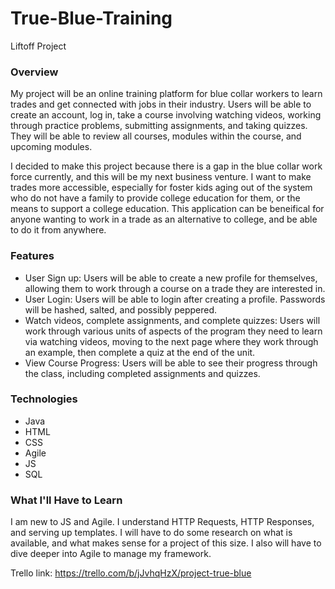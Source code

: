 # True-Blue-Training
Liftoff Project
### Overview
My project will be an online training platform for blue collar workers to learn trades and get connected with jobs in their industry. Users will be able to create an account, log in, take a course involving watching videos, working through practice problems, submitting assignments, and taking quizzes. They will be able to review all courses, modules within the course, and upcoming modules.

I decided to make this project because there is a gap in the blue collar work force currently, and this will be my next business venture. I want to make trades more accessible, especially for foster kids aging out of the system who do not have a family to provide college education for them, or the means to support a college education. This application can be beneifical for anyone wanting to work in a trade as an alternative to college, and be able to do it from anywhere.


### Features

- User Sign up: Users will be able to create a new profile for themselves, allowing them to work through a course on a trade they are interested in.
- User Login: Users will be able to login after creating a profile. Passwords will be hashed, salted, and possibly peppered.
- Watch videos, complete assignments, and complete quizzes: Users will work through various units of aspects of the program they need to learn via watching videos, moving to the next page where they work through an example, then complete a quiz at the end of the unit. 
- View Course Progress: Users will be able to see their progress through the class, including completed assignments and quizzes.

### Technologies
- Java
- HTML
- CSS
- Agile
- JS
- SQL

### What I'll Have to Learn
I am new to JS and Agile. I understand HTTP Requests, HTTP Responses, and serving up templates. I will have to do some research on what is available, and what makes sense for a project of this size. I also will have to dive deeper into Agile to manage my framework. 

Trello link: https://trello.com/b/jJvhqHzX/project-true-blue
